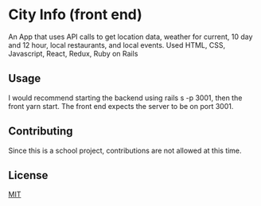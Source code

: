 # City Info (front end)
An App that uses API calls to get location data, weather for current, 10 day and 12 hour, local restaurants, and local events.
Used HTML, CSS, Javascript, React, Redux, Ruby on Rails

## Usage
I would recommend starting the backend using rails s -p 3001, then the front
yarn start. The front end expects the server to be on port 3001.

## Contributing
Since this is a school project, contributions are not allowed at this time.

## License
[MIT](https://choosealicense.com/licenses/mit/)
